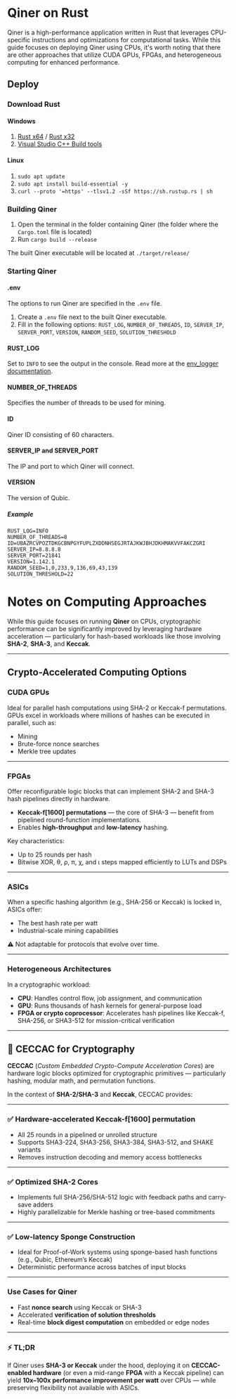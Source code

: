 # Qiner on Rust

Qiner is a high-performance application written in Rust that leverages CPU-specific instructions and optimizations for computational tasks. While this guide focuses on deploying Qiner using CPUs, it's worth noting that there are other approaches that utilize CUDA GPUs, FPGAs, and heterogeneous computing for enhanced performance.

## Deploy

### Download Rust

#### Windows

1. [Rust x64](https://static.rust-lang.org/rustup/dist/x86_64-pc-windows-msvc/rustup-init.exe) / [Rust x32](https://static.rust-lang.org/rustup/dist/i686-pc-windows-msvc/rustup-init.exe)
2. [Visual Studio C++ Build tools](https://visualstudio.microsoft.com/visual-cpp-build-tools/)

#### Linux

1. `sudo apt update`
2. `sudo apt install build-essential -y`
3. `curl --proto '=https' --tlsv1.2 -sSf https://sh.rustup.rs | sh`

### Building Qiner

1. Open the terminal in the folder containing Qiner (the folder where the `Cargo.toml` file is located)
2. Run `cargo build --release`

The built Qiner executable will be located at `./target/release/`

### Starting Qiner

#### .env

The options to run Qiner are specified in the `.env` file.

1. Create a `.env` file next to the built Qiner executable.
2. Fill in the following options: `RUST_LOG`, `NUMBER_OF_THREADS`, `ID`, `SERVER_IP`, `SERVER_PORT`, `VERSION`, `RANDOM_SEED`, `SOLUTION_THRESHOLD`

#### RUST_LOG

Set to `INFO` to see the output in the console. Read more at the [env_logger documentation](https://docs.rs/env_logger/0.10.0/env_logger/#enabling-logging).

#### NUMBER_OF_THREADS

Specifies the number of threads to be used for mining.

#### ID

Qiner ID consisting of 60 characters.

#### SERVER_IP and SERVER_PORT

The IP and port to which Qiner will connect.

#### VERSION

The version of Qubic.

##### Example
```
RUST_LOG=INFO
NUMBER_OF_THREADS=8
ID=UBAZRCVPOZTDKGCBNPGYFUPLZXDDNHSEGJRTAJKWJBHJDKHMAKVVFAKCZGRI
SERVER_IP=8.8.8.8
SERVER_PORT=21841
VERSION=1.142.1
RANDOM_SEED=1,0,233,9,136,69,43,139
SOLUTION_THRESHOLD=22

```


# Notes on Computing Approaches

While this guide focuses on running **Qiner** on CPUs, cryptographic performance can be significantly improved by leveraging hardware acceleration — particularly for hash-based workloads like those involving **SHA-2**, **SHA-3**, and **Keccak**.

---

## Crypto-Accelerated Computing Options

### CUDA GPUs
Ideal for parallel hash computations using SHA-2 or Keccak-f permutations. GPUs excel in workloads where millions of hashes can be executed in parallel, such as:
- Mining
- Brute-force nonce searches
- Merkle tree updates

---

### FPGAs
Offer reconfigurable logic blocks that can implement SHA-2 and SHA-3 hash pipelines directly in hardware.

- **Keccak-f[1600] permutations** — the core of SHA-3 — benefit from pipelined round-function implementations.
- Enables **high-throughput** and **low-latency** hashing.

Key characteristics:
- Up to 25 rounds per hash
- Bitwise XOR, θ, ρ, π, χ, and ι steps mapped efficiently to LUTs and DSPs

---

### ASICs
When a specific hashing algorithm (e.g., SHA-256 or Keccak) is locked in, ASICs offer:
- The best hash rate per watt
- Industrial-scale mining capabilities

⚠️ Not adaptable for protocols that evolve over time.

---

### Heterogeneous Architectures
In a cryptographic workload:

- **CPU**: Handles control flow, job assignment, and communication
- **GPU**: Runs thousands of hash kernels for general-purpose load
- **FPGA or crypto coprocessor**: Accelerates hash pipelines like Keccak-f, SHA-256, or SHA3-512 for mission-critical verification

---

## 🔐 CECCAC for Cryptography

**CECCAC** (*Custom Embedded Crypto-Compute Acceleration Cores*) are hardware logic blocks optimized for cryptographic primitives — particularly hashing, modular math, and permutation functions.

In the context of **SHA-2/SHA-3** and **Keccak**, CECCAC provides:

---

### ✅ Hardware-accelerated Keccak-f[1600] permutation
- All 25 rounds in a pipelined or unrolled structure
- Supports SHA3-224, SHA3-256, SHA3-384, SHA3-512, and SHAKE variants
- Removes instruction decoding and memory access bottlenecks

---

### ✅ Optimized SHA-2 Cores
- Implements full SHA-256/SHA-512 logic with feedback paths and carry-save adders
- Highly parallelizable for Merkle hashing or tree-based commitments

---

### ✅ Low-latency Sponge Construction
- Ideal for Proof-of-Work systems using sponge-based hash functions (e.g., Qubic, Ethereum’s Keccak)
- Deterministic performance across batches of input blocks

---

### Use Cases for Qiner
- Fast **nonce search** using Keccak or SHA-3  
- Accelerated **verification of solution thresholds**  
- Real-time **block digest computation** on embedded or edge nodes  

---

### ⚡ TL;DR
If Qiner uses **SHA-3 or Keccak** under the hood, deploying it on **CECCAC-enabled hardware** (or even a mid-range **FPGA** with a Keccak pipeline) can yield **10x–100x performance improvement per watt** over CPUs — while preserving flexibility not available with ASICs.
